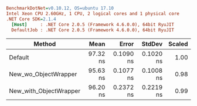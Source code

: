 ``` ini

BenchmarkDotNet=v0.10.12, OS=ubuntu 17.10
Intel Xeon CPU 2.60GHz, 1 CPU, 2 logical cores and 1 physical core
.NET Core SDK=2.1.4
  [Host]     : .NET Core 2.0.5 (Framework 4.6.0.0), 64bit RyuJIT
  DefaultJob : .NET Core 2.0.5 (Framework 4.6.0.0), 64bit RyuJIT


```
|                 Method |     Mean |     Error |    StdDev | Scaled |
|----------------------- |---------:|----------:|----------:|-------:|
|                Default | 97.32 ns | 0.1090 ns | 0.1020 ns |   1.00 |
|   New_wo_ObjectWrapper | 95.63 ns | 0.1077 ns | 0.1008 ns |   0.98 |
| New_with_ObjectWrapper | 96.20 ns | 0.2372 ns | 0.2219 ns |   0.99 |
